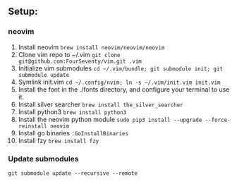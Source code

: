## Setup:

### neovim
1. Install neovim `brew install neovim/neovim/neovim`
2. Clone vim repo to ~/.vim `git clone git@github.com:FourSeventy/vim.git .vim`
3. Initialize vim submodules `cd ~/.vim/bundle; git submodule init; git submodule update`
4. Symlink init.vim `cd ~/.config/nvim; ln -s ~/.vim/init.vim init.vim`
5. Install the font in the ./fonts directory, and configure your terminal to use it.
6. Install silver searcher `brew install the_silver_searcher`
7. Install python3 `brew install python3`
8. Install the neovim python module `sudo pip3 install --upgrade --force-reinstall neovim`
9. Install go binaries `:GoInstallBinaries` 
10. Install fzy `brew install fzy` 

### Update submodules
`git submodule update --recursive --remote`
